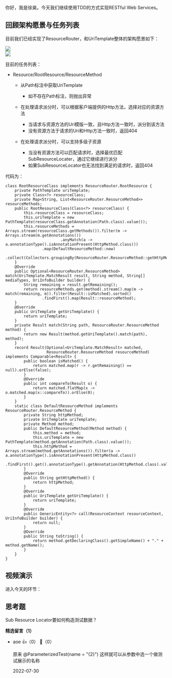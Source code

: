 你好，我是徐昊。今天我们继续使用TDD的方式实现RESTful Web Services。

## 回顾架构愿景与任务列表

目前我们已经实现了ResourceRouter，和UriTemplate整体的架构愿景如下：

![](https://static001.geekbang.org/resource/image/59/24/59ee2d534a4ae87623a736157e848924.jpg?wh=2284x1285)  
![](https://static001.geekbang.org/resource/image/2e/a4/2ef7e84ba450b36d1df67cfce9e61da4.jpg?wh=2284x1285)

目前的任务列表：

- Resource/RootResource/ResourceMethod
  
  - 从Path标注中获取UriTemplate
    
    - 如不存在Path标注，则抛出异常
  - 在处理请求派分时，可以根据客户端提供的Http方法，选择对应的资源方法
    
    - 当请求与资源方法的Uri模版一致，且Http方法一致时，派分到该方法
    - 没有资源方法于请求的Uri和Http方法一致时，返回404
  - 在处理请求派分时，可以支持多级子资源
    
    - 当没有资源方法可以匹配请求时，选择最优匹配SubResourceLocater，通过它继续进行派分
    - 如果SubResourceLocator也无法找到满足的请求时，返回404

代码为：

```
class RootResourceClass implements ResourceRouter.RootResource {
    private PathTemplate uriTemplate;
    private Class<?> resourceClass;
    private Map<String, List<ResourceRouter.ResourceMethod>> resourceMethods;
    public RootResourceClass(Class<?> resourceClass) {
        this.resourceClass = resourceClass;
        this.uriTemplate = new PathTemplate(resourceClass.getAnnotation(Path.class).value());
        this.resourceMethods = Arrays.stream(resourceClass.getMethods()).filter(m -> Arrays.stream(m.getAnnotations())
                        .anyMatch(a -> a.annotationType().isAnnotationPresent(HttpMethod.class)))
                .map(DefaultResourceMethod::new)
                .collect(Collectors.groupingBy(ResourceRouter.ResourceMethod::getHttpMethod));
    }
    @Override
    public Optional<ResourceRouter.ResourceMethod> match(UriTemplate.MatchResult result, String method, String[] mediaTypes, UriInfoBuilder builder) {
        String remaining = result.getRemaining();
        return resourceMethods.get(method).stream().map(m -> match(remaining, m)).filter(Result::isMatched).sorted()
                .findFirst().map(Result::resourceMethod);
    }
    @Override
    public UriTemplate getUriTemplate() {
        return uriTemplate;
    }
    private Result match(String path, ResourceRouter.ResourceMethod method) {
        return new Result(method.getUriTemplate().match(path), method);
    }
    record Result(Optional<UriTemplate.MatchResult> matched,
                  ResourceRouter.ResourceMethod resourceMethod) implements Comparable<Result> {
        public boolean isMatched() {
            return matched.map(r -> r.getRemaining() == null).orElse(false);
        }
        @Override
        public int compareTo(Result o) {
            return matched.flatMap(x -> o.matched.map(x::compareTo)).orElse(0);
        }
    }
    static class DefaultResourceMethod implements ResourceRouter.ResourceMethod {
        private String httpMethod;
        private UriTemplate uriTemplate;
        private Method method;
        public DefaultResourceMethod(Method method) {
            this.method = method;
            this.uriTemplate = new PathTemplate(method.getAnnotation(Path.class).value());
            this.httpMethod = Arrays.stream(method.getAnnotations()).filter(a -> a.annotationType().isAnnotationPresent(HttpMethod.class))
                    .findFirst().get().annotationType().getAnnotation(HttpMethod.class).value();
        }
        @Override
        public String getHttpMethod() {
            return httpMethod;
        }
        @Override
        public UriTemplate getUriTemplate() {
            return uriTemplate;
        }
        @Override
        public GenericEntity<?> call(ResourceContext resourceContext, UriInfoBuilder builder) {
            return null;
        }
        @Override
        public String toString() {
            return method.getDeclaringClass().getSimpleName() + "." + method.getName();
        }
    }
}
```

## 视频演示

进入今天的环节：

## 思考题

Sub Resource Locator要如何构造测试数据？
<div><strong>精选留言（1）</strong></div><ul>
<li><span>aoe</span> 👍（0） 💬（0）<p>原来 @ParameterizedTest(name = &quot;{2}&quot;) 这样就可以从参数中选一个做测试展示的名称</p>2022-07-30</li><br/>
</ul>